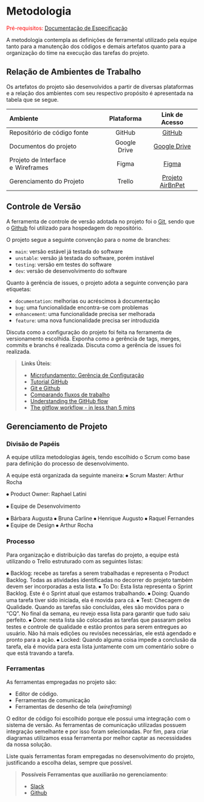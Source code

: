 
# Metodologia

<span style="color:red">Pré-requisitos: <a href="2-Especificação do Projeto.md"> Documentação de Especificação</a></span>

A metodologia contempla as definições de ferramental utilizado pela equipe tanto para a manutenção dos códigos e demais artefatos quanto para a organização do time na execução das tarefas do projeto.

## Relação de Ambientes de Trabalho

Os artefatos do projeto são desenvolvidos a partir de diversas plataformas e a relação dos ambientes com seu respectivo propósito é apresentada na tabela que se segue. 

Ambiente|Plataforma|Link de Acesso
|:--------|:----------:|:--------------:|
|Repositório de código fonte|GitHub|  [GitHub](https://github.com/ICEI-PUC-Minas-PMV-ADS/pmv-ads-2022-2-e3-proj-mov-t1-time3_airbnpets)|
|Documentos do projeto|Google Drive|[Google Drive](https://drive.google.com/drive/folders/18Un3_VGCzc43zS4sqI4PKXDmpYd4Nrv2?usp=sharing)|
|Projeto de Interface e  Wireframes|Figma|[Figma](https://www.figma.com/file/fMX7HnRXcDDJTibfLEijcY/AirbnPets?node-id=0%3A1)|
|Gerenciamento do Projeto|Trello|[Projeto AirBnPet](https://trello.com/b/bPXeFHhv/projeto-pet)|

## Controle de Versão

A ferramenta de controle de versão adotada no projeto foi o
[Git](https://git-scm.com/), sendo que o [Github](https://github.com)
foi utilizado para hospedagem do repositório.

O projeto segue a seguinte convenção para o nome de branches:

- `main`: versão estável já testada do software
- `unstable`: versão já testada do software, porém instável
- `testing`: versão em testes do software
- `dev`: versão de desenvolvimento do software

Quanto à gerência de issues, o projeto adota a seguinte convenção para
etiquetas:

- `documentation`: melhorias ou acréscimos à documentação
- `bug`: uma funcionalidade encontra-se com problemas
- `enhancement`: uma funcionalidade precisa ser melhorada
- `feature`: uma nova funcionalidade precisa ser introduzida

Discuta como a configuração do projeto foi feita na ferramenta de versionamento escolhida. Exponha como a gerência de tags, merges, commits e branchs é realizada. Discuta como a gerência de issues foi realizada.

> **Links Úteis**:
> - [Microfundamento: Gerência de Configuração](https://pucminas.instructure.com/courses/87878/)
> - [Tutorial GitHub](https://guides.github.com/activities/hello-world/)
> - [Git e Github](https://www.youtube.com/playlist?list=PLHz_AreHm4dm7ZULPAmadvNhH6vk9oNZA)
>  - [Comparando fluxos de trabalho](https://www.atlassian.com/br/git/tutorials/comparing-workflows)
> - [Understanding the GitHub flow](https://guides.github.com/introduction/flow/)
> - [The gitflow workflow - in less than 5 mins](https://www.youtube.com/watch?v=1SXpE08hvGs)

## Gerenciamento de Projeto

### Divisão de Papéis

A equipe utiliza metodologias ágeis, tendo escolhido o Scrum como base para definição do processo de desenvolvimento.

A equipe está organizada da seguinte maneira:
⦁	Scrum Master: Arthur Rocha

⦁	Product Owner: Raphael Latini

⦁	Equipe de Desenvolvimento

⦁	Bárbara Augusta
⦁	Bruna Carline
⦁	Henrique Augusto
⦁	Raquel Fernandes
⦁	Equipe de Design
⦁	Arthur Rocha

### Processo

Para organização e distribuição das tarefas do projeto, a equipe está utilizando o Trello estruturado com as seguintes listas: 

⦁	Backlog: recebe as tarefas a serem trabalhadas e representa o Product Backlog. Todas as atividades identificadas no decorrer do projeto também devem ser incorporadas a esta lista.
⦁	To Do: Esta lista representa o Sprint Backlog. Este é o Sprint atual que estamos trabalhando.
⦁	Doing: Quando uma tarefa tiver sido iniciada, ela é movida para cá.
⦁	Test: Checagem de Qualidade. Quando as tarefas são concluídas, eles são movidos para o “CQ”. No final da semana, eu revejo essa lista para garantir que tudo saiu perfeito.
⦁	Done: nesta lista são colocadas as tarefas que passaram pelos testes e controle de qualidade e estão prontos para serem entregues ao usuário. Não há mais edições ou revisões necessárias, ele está agendado e pronto para a ação.
⦁	Locked: Quando alguma coisa impede a conclusão da tarefa, ela é movida para esta lista juntamente com um comentário sobre o que está travando a tarefa.

### Ferramentas

As ferramentas empregadas no projeto são:

- Editor de código.
- Ferramentas de comunicação
- Ferramentas de desenho de tela (_wireframing_)

O editor de código foi escolhido porque ele possui uma integração com o sistema de versão. As ferramentas de comunicação utilizadas possuem integração semelhante e por isso foram selecionadas. Por fim, para criar diagramas utilizamos essa ferramenta por melhor captar as necessidades da nossa solução.

Liste quais ferramentas foram empregadas no desenvolvimento do projeto, justificando a escolha delas, sempre que possível.
 
> **Possíveis Ferramentas que auxiliarão no gerenciamento**: 
> - [Slack](https://slack.com/)
> - [Github](https://github.com/)
